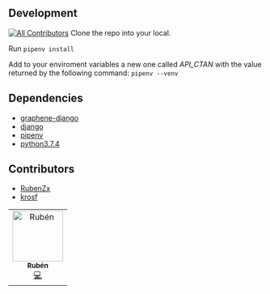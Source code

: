 ## Development
[![All Contributors](https://img.shields.io/badge/all_contributors-1-orange.svg?style=flat-square)](#contributors-)
Clone the repo into your local.

Run `pipenv install`

Add to your enviroment variables a new one called *API_CTAN* with the value returned by the following command: `pipenv --venv`

## Dependencies
* [graphene-django](https://github.com/graphql-python/graphene)
* [django](https://github.com/django/django)
* [pipenv](https://github.com/pypa/pipenv)
* [python3.7.4](https://docs.python.org/3/)

## Contributors
* [RubenZx](https://github.com/RubenZx)
* [krosf](https://github.com/krosf)
<!-- ALL-CONTRIBUTORS-LIST:START - Do not remove or modify this section -->
<!-- prettier-ignore-start -->
<!-- markdownlint-disable -->
<table>
  <tr>
    <td align="center"><a href="https://github.com/RubenZx"><img src="https://avatars3.githubusercontent.com/u/36533775?v=4" width="100px;" alt="Rubén"/><br /><sub><b>Rubén</b></sub></a><br /><a href="https://github.com/krosben/api-ctan/commits?author=RubenZx" title="Code">💻</a></td>
  </tr>
</table>

<!-- markdownlint-enable -->
<!-- prettier-ignore-end -->
<!-- ALL-CONTRIBUTORS-LIST:END -->
